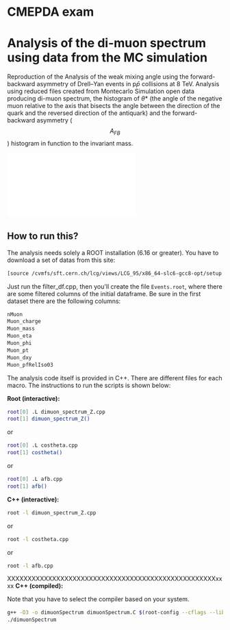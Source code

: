 # CMEPDA exam

# Analysis of the di-muon spectrum using data from the MC simulation

Reproduction of the Analysis of the weak mixing angle using the forward-backward asymmetry of Drell–Yan events in p$\bar{p}$ collisions at 8 TeV.
Analysis using reduced files created from Montecarlo Simulation open data producing di-muon spectrum, the histogram of $\theta$* (the angle of the negative muon relative to the axis that bisects the angle between the direction of the quark and the reversed direction of the antiquark) and the forward-
backward asymmetry ($$A_{FB}$$) histogram in function to the invariant mass.

![](/images/dimuonspectrumZ/dimuonSpectrum_Z1.pdf)

## How to run this?

The analysis needs solely a ROOT installation (6.16 or greater). You have to download a set of datas from this site:

```bash
[source /cvmfs/sft.cern.ch/lcg/views/LCG_95/x86_64-slc6-gcc8-opt/setup.sh](https://eospublichttp01.cern.ch/eos/opendata/cms/derived-data/NanoAODRun1/01-Jul-22/MonteCarlo11_Summer11LegDR_DYJetsToLL_M-50_7TeV-madgraph-pythia6-tauola)
```

Just run the filter_df.cpp, then you'll create the file `Events.root`, where there are some filtered columns of the initial dataframe. Be sure in the first dataset there are the following columns:

```bash
nMuon
Muon_charge
Muon_mass
Muon_eta
Muon_phi
Muon_pt
Muon_dxy
Muon_pfRelIso03
```

The analysis code itself is provided in C++. There are different files for each macro. The instructions to run the scripts is shown below:

**Root (interactive):**

```bash
root[0] .L dimuon_spectrum_Z.cpp
root[1] dimuon_spectrum_Z()
```
or 

```bash
root[0] .L costheta.cpp
root[1] costheta()
```
or

```bash
root[0] .L afb.cpp
root[1] afb()
```

**C++ (interactive):**

```bash
root -l dimuon_spectrum_Z.cpp
```
or

```bash
root -l costheta.cpp
```
or
```bash
root -l afb.cpp
```

XXXXXXXXXXXXXXXXXXXXXXXXXXXXXXXXXXXXXXXXXXXXXXXXXXXxxxx
**C++ (compiled):**

Note that you have to select the compiler based on your system.

```bash
g++ -O3 -o dimuonSpectrum dimuonSpectrum.C $(root-config --cflags --libs)
./dimuonSpectrum
```
